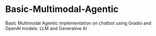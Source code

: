 # Basic-Multimodal-Agentic
Basic Multimodal Agentic implementation on chatbot using Gradio and OpenAI models: LLM and Generative AI

